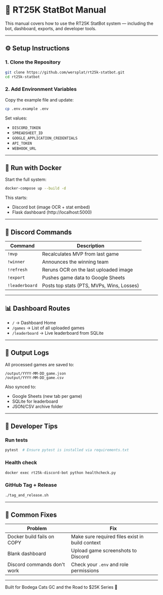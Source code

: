 # 📘 RT25K StatBot Manual

This manual covers how to use the RT25K StatBot system — including the bot, dashboard, exports, and developer tools.

---

## ⚙️ Setup Instructions

### 1. Clone the Repository
```bash
git clone https://github.com/wersplat/rt25k-statbot.git
cd rt25k-statbot
```

### 2. Add Environment Variables
Copy the example file and update:
```bash
cp .env.example .env
```

Set values:
- `DISCORD_TOKEN`
- `SPREADSHEET_ID`
- `GOOGLE_APPLICATION_CREDENTIALS`
- `API_TOKEN`
- `WEBHOOK_URL`

---

## 🐳 Run with Docker

Start the full system:
```bash
docker-compose up --build -d
```

This starts:
- Discord bot (image OCR + stat embed)
- Flask dashboard (http://localhost:5000)

---

## 💬 Discord Commands

| Command        | Description                                   |
|----------------|-----------------------------------------------|
| `!mvp`         | Recalculates MVP from last game               |
| `!winner`      | Announces the winning team                    |
| `!refresh`     | Reruns OCR on the last uploaded image         |
| `!export`      | Pushes game data to Google Sheets             |
| `!leaderboard` | Posts top stats (PTS, MVPs, Wins, Losses)     |

---

## 📊 Dashboard Routes

- `/` → Dashboard Home
- `/games` → List of all uploaded games
- `/leaderboard` → Live leaderboard from SQLite

---

## 🧾 Output Logs

All processed games are saved to:
```
/output/YYYY-MM-DD_game.json
/output/YYYY-MM-DD_game.csv
```

Also synced to:
- Google Sheets (new tab per game)
- SQLite for leaderboard
- JSON/CSV archive folder

---

## 🧠 Developer Tips

### Run tests
```bash
pytest  # Ensure pytest is installed via requirements.txt
```

### Health check
```bash
docker exec rt25k-discord-bot python healthcheck.py
```

### GitHub Tag + Release
```bash
./tag_and_release.sh
```

---

## 🧼 Common Fixes

| Problem                        | Fix                                             |
|-------------------------------|--------------------------------------------------|
| Docker build fails on COPY    | Make sure required files exist in build context |
| Blank dashboard               | Upload game screenshots to Discord              |
| Discord commands don't work   | Check your `.env` and role permissions          |

---

Built for Bodega Cats GC and the Road to $25K Series 🏀
